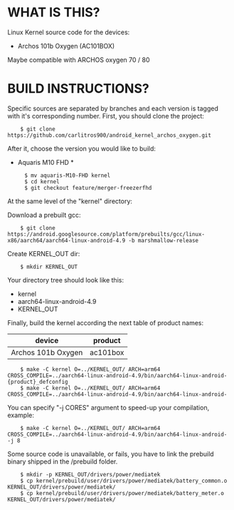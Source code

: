 WHAT IS THIS?
=============

Linux Kernel source code for the devices:
* Archos 101b Oxygen (AC101BOX)

Maybe compatible with ARCHOS oxygen 70 / 80


BUILD INSTRUCTIONS?
===================

Specific sources are separated by branches and each version is tagged with it's corresponding number. First, you should
clone the project:

        $ git clone https://github.com/carlitros900/android_kernel_archos_oxygen.git

After it, choose the version you would like to build:

* Aquaris M10 FHD *

        $ mv aquaris-M10-FHD kernel
        $ cd kernel
        $ git checkout feature/merger-freezerfhd

At the same level of the "kernel" directory:

Download a prebuilt gcc:

        $ git clone https://android.googlesource.com/platform/prebuilts/gcc/linux-x86/aarch64/aarch64-linux-android-4.9 -b marshmallow-release 

Create KERNEL_OUT dir:

        $ mkdir KERNEL_OUT   

Your directory tree should look like this:
* kernel
* aarch64-linux-android-4.9
* KERNEL_OUT

Finally, build the kernel according the next table of product names:

| device                    | product                 |
| --------------------------|-------------------------|
| Archos 101b Oxygen        | ac101box                |


        $ make -C kernel O=../KERNEL_OUT/ ARCH=arm64 CROSS_COMPILE=../aarch64-linux-android-4.9/bin/aarch64-linux-android- {product}_defconfig
        $ make -C kernel O=../KERNEL_OUT/ ARCH=arm64 CROSS_COMPILE=../aarch64-linux-android-4.9/bin/aarch64-linux-android-                      
    
You can specify "-j CORES" argument to speed-up your compilation, example:

        $ make -C kernel O=../KERNEL_OUT/ ARCH=arm64 CROSS_COMPILE=../aarch64-linux-android-4.9/bin/aarch64-linux-android- -j 8

Some source code is unavailable, or fails, you have to link the prebuild binary shipped in the /prebuild folder. 

        $ mkdir -p KERNEL_OUT/drivers/power/mediatek
        $ cp kernel/prebuild/user/drivers/power/mediatek/battery_common.o KERNEL_OUT/drivers/power/mediatek/
        $ cp kernel/prebuild/user/drivers/power/mediatek/battery_meter.o KERNEL_OUT/drivers/power/mediatek/
